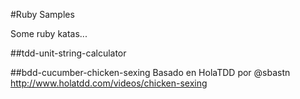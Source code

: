 #Ruby Samples

Some ruby katas...

##tdd-unit-string-calculator

##bdd-cucumber-chicken-sexing
Basado en HolaTDD por @sbastn  
http://www.holatdd.com/videos/chicken-sexing